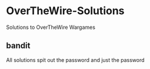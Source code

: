 # OverTheWire-Solutions
Solutions to OverTheWire Wargames

## bandit
All solutions spit out the password and just the password
